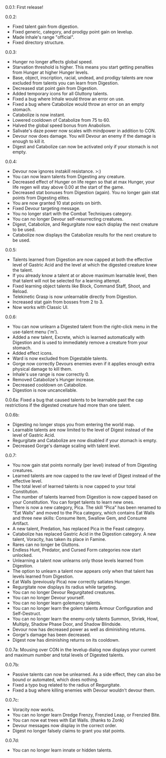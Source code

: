 0.0.1:
First release!

0.0.2:
- Fixed talent gain from digestion.
- Fixed generic, category, and prodigy point gain on levelup.
- Made Inhale's range "official".
- Fixed directory structure.

0.0.3:
- Hunger no longer affects global speed.
- Starvation threshold is higher. This means you start getting penalties from Hunger at higher Hunger levels.
- Base, object, inscription, racial, undead, and prodigy talents are now excluded from talents you can learn from Digestion.
- Decreased stat point gain from Digestion.
- Added temporary icons for all Gluttony talents.
- Fixed a bug where Inhale would throw an error on use.
- Fixed a bug where Catabolize would throw an error on an empty stomach.
- Catabolize is now instant.
- Lowered cooldown of Catabolize from 75 to 60.
- Halved the global speed bonus from Anabolism.
- Salivate's daze power now scales with mindpower in addition to CON.
- Devour now does damage. You will Devour an enemy if the damage is enough to kill it.
- Digest and Catabolize can now be activated only if your stomach is not empty.

0.0.4:
- Devour now ignores instakill resistance. >:)
- You can now learn talents from Digesting any creature.
- Decreased effect of Hunger on life regen so that at max Hunger, your life regen will stay above 0.00 at the start of the game.
- Decreased stat bonuses from Digestion (again). You no longer gain stat points from Digesting elites.
- You are now granted 10 stat points on birth.
- Fixed Devour targeting message.
- You no longer start with the Combat Techniques category.
- You can no longer Devour self-resurrecting creatures.
- Digest, Catabolize, and Regurgitate now each display the next creature to be used.
- Catabolize now displays the Catabolize results for the next creature to be used.

0.0.5:
- Talents learned from Digestion are now capped at both the effective level of Gastric Acid and the level at which the digested creature knew the talent.
- If you already know a talent at or above maximum learnable level, then that talent will not be selected for a learning attempt.
- Fixed learning object talents like Block, Command Staff, Shoot, and Reload.
- Telekinetic Grasp is now unlearnable directly from Digestion.
- Increased stat gain from bosses from 2 to 3.
- Now works with Classic UI.

0.0.6:
- You can now unlearn a Digested talent from the right-click menu in the use-talent menu ('m').
- Added a new talent, Excrete, which is learned automatically with Digestion and is used to immediately remove a creature from your stomach.
- Added effect icons.
- Ward is now excluded from Digestable talents.
- Gorge now correctly Devours enemies even if it applies enough extra physical damage to kill them.
- Inhale's use range is now correctly 0.
- Removed Catabolize's Hunger increase.
- Decreased cooldown on Catabolize.
- Digestion is now uncancellable.

0.0.6a:
Fixed a bug that caused talents to be learnable past the cap restrictions if the digested creature had more than one talent.

0.0.6b:
- Digesting no longer stops you from entering the world map.
- Learnable talents are now limited to the level of Digest instead of the level of Gastric Acid.
- Regurgitate and Catabolize are now disabled if your stomach is empty.
- Decreased Gorge's damage scaling with talent level.

0.0.7:
- You now gain stat points normally (per level) instead of from Digesting creatures.
- Learned talents are now capped to the raw level of Digest instead of the effective level.
- The total level of learned talents is now capped to your total Constitution.
- The number of talents learned from Digestion is now capped based on your Constitution. You can forget talents to learn new ones.
- There is now a new category, Pica. The skill “Pica” has been renamed to “Eat Walls” and moved to the Pica category, which contains Eat Walls and three new skills: Consume Item, Swallow Gem, and Consume Artifact.
- A new talent, Predation, has replaced Pica in the Feast category.
- Catabolize has replaced Gastric Acid in the Digestion category. A new talent, Voracity, has taken its place in Famine.
- Rares can no longer be Gluttons.
- Endless Hunt, Predator, and Cursed Form categories now start unlocked.
- Unlearning a talent now unlearns only those levels learned from Digestion.
- The option to unlearn a talent now appears only when that talent has levels learned from Digestion.
- Eat Walls (previously Pica) now correctly satiates Hunger.
- Regurgitate now displays its radius while targeting.
- You can no longer Devour Regurgitated creatures.
- You can no longer Devour yourself.
- You can no longer learn golemancy talents.
- You can no longer learn the golem talents Armour Configuration and Self-Destruct.
- You can no longer learn the enemy-only talents Summon, Shriek, Howl, Multiply, Shadow Phase Door, and Shadow Blindside.
- Devour now has decreased power as well as diminishing returns.
- Gorge's damage has been decreased.
- Digest now has diminishing returns on its cooldown.

0.0.7a:
Mousing over CON in the levelup dialog now displays your current and maximum number and total levels of Digested talents.

0.0.7b:
- Passive talents can now be unlearned. As a side effect, they can also be bound or automated, which does nothing.
- Fixed a typo bug related to the radius of Regurgitate.
- Fixed a bug where killing enemies with Devour wouldn't devour them.

0.0.7c:
- Voracity now works.
- You can no longer learn Dredge Frenzy, Frenzied Leap, or Frenzied Bite.
- You can now eat trees with Eat Walls. (thanks to Zonk)
- Devour messages now display in the correct order.
- Digest no longer falsely claims to grant you stat points.

0.0.7d:
- You can no longer learn innate or hidden talents.
